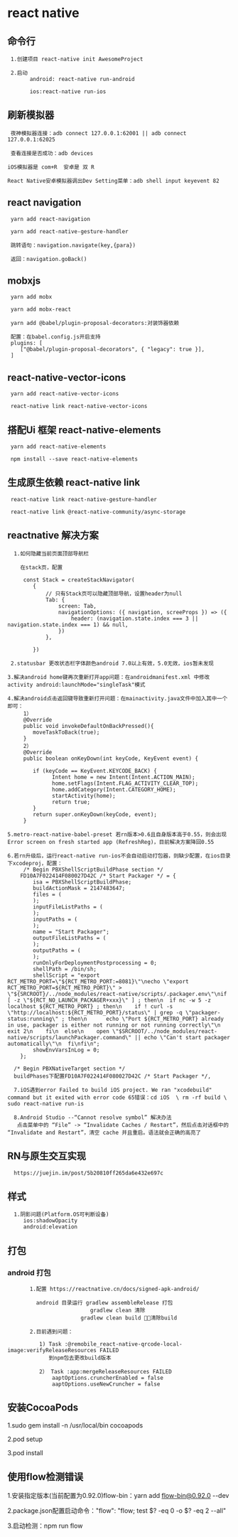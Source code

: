 # react native

  ## 命令行
     
     1.创建项目 react-native init AwesomeProject

     2.启动 
           android: react-native run-android
		   
           ios:react-native run-ios

  ## 刷新模拟器
  
	 夜神模拟器连接：adb connect 127.0.0.1:62001 || adb connect 127.0.0.1:62025
	 
	 查看连接是否成功：adb devices

    iOS模拟器是 com+R  安卓是 双 R
   
    React Native安卓模拟器调出Dev Setting菜单：adb shell input keyevent 82

  ## react navigation

     yarn add react-navigation
	 
     yarn add react-native-gesture-handler

     跳转语句：navigation.navigate(key,{para})

     返回：navigation.goBack()



  ## mobxjs
     
     yarn add mobx
	 
     yarn add mobx-react

     yarn add @babel/plugin-proposal-decorators:对装饰器依赖

     配置：在babel.config.js开启支持
     plugins: [
        ["@babel/plugin-proposal-decorators", { "legacy": true }],
     ]

  ## react-native-vector-icons
     
     yarn add react-native-vector-icons
	 
     react-native link react-native-vector-icons
	 
  ## 搭配Ui 框架 react-native-elements
  
     yarn add react-native-elements

     npm install --save react-native-elements
	 
  ## 生成原生依赖 react-native link
  
     react-native link react-native-gesture-handler
	 
	 react-native link @react-native-community/async-storage
	 
  ## reactnative 解决方案
  
      1.如何隐藏当前页面顶部导航栏
	  
	    在stack页，配置
		
		 const Stack = createStackNavigator(
			{
				// 只有Stack页可以隐藏顶部导航，设置header为null
				Tab: {
					screen: Tab,
					navigationOptions: ({ navigation, screeProps }) => ({
						header: (navigation.state.index === 3 || navigation.state.index === 1) && null,
					})
				},

			})
			
	 2.statusbar 更改状态栏字体颜色android 7.0以上有效，5.0无效，ios暂未发现

    3.解决android home键再次重新打开app问题：在androidmanifest.xml 中修改activity android:launchMode="singleTask"模式

    4.解决android点击返回键导致重新打开问题：在mainactivity.java文件中加入其中一个即可：
         1）
         @Override
         public void invokeDefaultOnBackPressed(){
            moveTaskToBack(true);
         }
         2）
         @Override
         public boolean onKeyDown(int keyCode, KeyEvent event) {
         
            if (keyCode == KeyEvent.KEYCODE_BACK) {
                  Intent home = new Intent(Intent.ACTION_MAIN);
                  home.setFlags(Intent.FLAG_ACTIVITY_CLEAR_TOP);
                  home.addCategory(Intent.CATEGORY_HOME);
                  startActivity(home);
                  return true;
            }
            return super.onKeyDown(keyCode, event);
         }
         
    5.metro-react-native-babel-preset 若rn版本>0.6且自身版本高于0.55，则会出现 Error screen on fresh started app (RefreshReg)，目前解决方案降回0.55

    6.若rn升级后，运行react-native run-ios不会自动启动打包器，则缺少配置，在ios目录下xcodeproj，配置：
         /* Begin PBXShellScriptBuildPhase section */
       	FD10A7F022414F080027D42C /* Start Packager */ = {
			isa = PBXShellScriptBuildPhase;
			buildActionMask = 2147483647;
			files = (
			);
			inputFileListPaths = (
			);
			inputPaths = (
			);
			name = "Start Packager";
			outputFileListPaths = (
			);
			outputPaths = (
			);
			runOnlyForDeploymentPostprocessing = 0;
			shellPath = /bin/sh;
			shellScript = "export RCT_METRO_PORT=\"${RCT_METRO_PORT:=8081}\"\necho \"export RCT_METRO_PORT=${RCT_METRO_PORT}\" > \"${SRCROOT}/../node_modules/react-native/scripts/.packager.env\"\nif [ -z \"${RCT_NO_LAUNCH_PACKAGER+xxx}\" ] ; then\n  if nc -w 5 -z localhost ${RCT_METRO_PORT} ; then\n    if ! curl -s \"http://localhost:${RCT_METRO_PORT}/status\" | grep -q \"packager-status:running\" ; then\n      echo \"Port ${RCT_METRO_PORT} already in use, packager is either not running or not running correctly\"\n      exit 2\n    fi\n  else\n    open \"$SRCROOT/../node_modules/react-native/scripts/launchPackager.command\" || echo \"Can't start packager automatically\"\n  fi\nfi\n";
			showEnvVarsInLog = 0;
		};

      /* Begin PBXNativeTarget section */
      buildPhases下配置FD10A7F022414F080027D42C /* Start Packager */,
      
      7.iOS遇到error Failed to build iOS project. We ran "xcodebuild" command but it exited with error code 65错误：cd iOS  \ rm -rf build \ sudo react-native run-is
	  
	  8.Android Studio --“Cannot resolve symbol” 解决办法
	   点击菜单中的 “File” -> “Invalidate Caches / Restart”，然后点击对话框中的 “Invalidate and Restart”，清空 cache 并且重启。语法就会正确的高亮了
	 
## RN与原生交互实现

      https://juejin.im/post/5b20810ff265da6e432e697c
	  
## 样式
	  
	  1.阴影问题(Platform.OS可判断设备)
		 ios:shadowOpacity
		 android:elevation
		 
## 打包
	
   ### android 打包
	       
		   1.配置 https://reactnative.cn/docs/signed-apk-android/
		   
		     android 目录运行 gradlew assembleRelease 打包
			                  gradlew clean 清除 
                           gradlew clean build 清除build
		   
		   2.目前遇到问题：
		      
			  1) Task :@remobile_react-native-qrcode-local-image:verifyReleaseResources FAILED
			     到npm包去更改build版本
				 
			  2） Task :app:mergeReleaseResources FAILED
			      aaptOptions.cruncherEnabled = false
				  aaptOptions.useNewCruncher = false

## 安装CocoaPods

   1.sudo gem install -n /usr/local/bin cocoapods

   2.pod setup

   3.pod install 

## 使用flow检测错误

   1.安装指定版本(当前配置为0.92.0)flow-bin：yarn add flow-bin@0.92.0 --dev

   2.package.json配置启动命令："flow": "flow; test $? -eq 0 -o $? -eq 2 --all"

   3.启动检测：npm run flow
